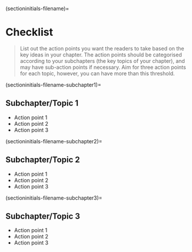 (sectioninitials-filename)=
# Checklist

> List out the action points you want the readers to take based on the key ideas in your chapter.
> The action points should be categorised according to your subchapters (the key topics of your chapter), and may have sub-action points if necessary.
> Aim for three action points for each topic, however, you can have more than this threshold.

(sectioninitials-filename-subchapter1)=
## Subchapter/Topic 1

- Action point 1
- Action point 2
- Action point 3

(sectioninitials-filename-subchapter2)=
## Subchapter/Topic 2

- Action point 1
- Action point 2
- Action point 3

(sectioninitials-filename-subchapter3)=
## Subchapter/Topic 3

- Action point 1
- Action point 2
- Action point 3

<!-- IMPORTANT!

- Use this template to create your chapter's checklist. This file should come after the main content of your chapter, but before the resources section.

BEFORE YOU GO

- Have a look at the Style Guide and the Maintaining Consistency chapters to ensure that you have followed the relevant recommendations on
  - Avoiding HTML
  - Consecutive headers
  - Labels and cross referencing
  - Using images
  - Latin abbreviations
  - References and citations
  - Title casing
  - Matching headers with reference in table of content

-->